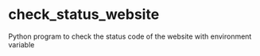 # check_status_website
Python program to check the status code of the website with environment variable
